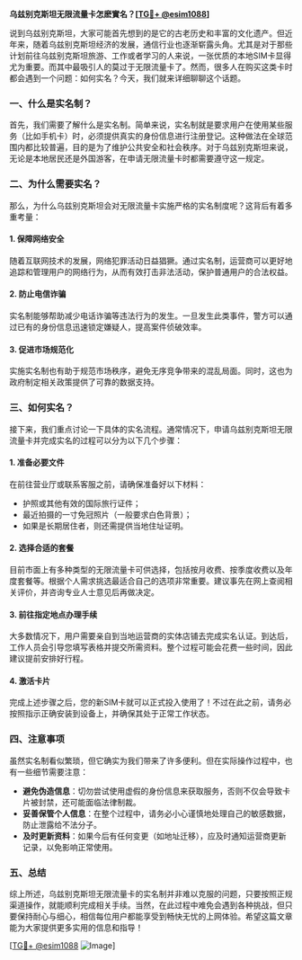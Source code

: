 **乌兹别克斯坦无限流量卡怎麽實名？[[TG💪+ @esim1088](https://t.me/s/esim1088)]**

说到乌兹别克斯坦，大家可能首先想到的是它的古老历史和丰富的文化遗产。但近年来，随着乌兹别克斯坦经济的发展，通信行业也逐渐崭露头角。尤其是对于那些计划前往乌兹别克斯坦旅游、工作或者学习的人来说，一张优质的本地SIM卡显得尤为重要。而其中最吸引人的莫过于无限流量卡了。然而，很多人在购买这类卡时都会遇到一个问题：如何实名？今天，我们就来详细聊聊这个话题。

### 一、什么是实名制？

首先，我们需要了解什么是实名制。简单来说，实名制就是要求用户在使用某些服务（比如手机卡）时，必须提供真实的身份信息进行注册登记。这种做法在全球范围内都比较普遍，目的是为了维护公共安全和社会秩序。对于乌兹别克斯坦来说，无论是本地居民还是外国游客，在申请无限流量卡时都需要遵守这一规定。

### 二、为什么需要实名？

那么，为什么乌兹别克斯坦会对无限流量卡实施严格的实名制度呢？这背后有着多重考量：

#### 1. **保障网络安全**
   随着互联网技术的发展，网络犯罪活动日益猖獗。通过实名制，运营商可以更好地追踪和管理用户的网络行为，从而有效打击非法活动，保护普通用户的合法权益。

#### 2. **防止电信诈骗**
   实名制能够帮助减少电话诈骗等违法行为的发生。一旦发生此类事件，警方可以通过已有的身份信息迅速锁定嫌疑人，提高案件侦破效率。

#### 3. **促进市场规范化**
   实施实名制也有助于规范市场秩序，避免无序竞争带来的混乱局面。同时，这也为政府制定相关政策提供了可靠的数据支持。

### 三、如何实名？

接下来，我们重点讨论一下具体的实名流程。通常情况下，申请乌兹别克斯坦无限流量卡并完成实名的过程可以分为以下几个步骤：

#### 1. **准备必要文件**
   在前往营业厅或联系客服之前，请确保准备好以下材料：
   - 护照或其他有效的国际旅行证件；
   - 最近拍摄的一寸免冠照片（一般要求白色背景）；
   - 如果是长期居住者，则还需提供当地住址证明。

#### 2. **选择合适的套餐**
   目前市面上有多种类型的无限流量卡可供选择，包括按月收费、按季度收费以及年度套餐等。根据个人需求挑选最适合自己的选项非常重要。建议事先在网上查阅相关评价，并咨询专业人士意见后再做决定。

#### 3. **前往指定地点办理手续**
   大多数情况下，用户需要亲自到当地运营商的实体店铺去完成实名认证。到达后，工作人员会引导您填写表格并提交所需资料。整个过程可能会花费一些时间，因此建议提前安排好行程。

#### 4. **激活卡片**
   完成上述步骤之后，您的新SIM卡就可以正式投入使用了！不过在此之前，请务必按照指示正确安装到设备上，并确保其处于正常工作状态。

### 四、注意事项

虽然实名制看似繁琐，但它确实为我们带来了许多便利。但在实际操作过程中，也有一些细节需要注意：

- **避免伪造信息**：切勿尝试使用虚假的身份信息来获取服务，否则不仅会导致卡片被封禁，还可能面临法律制裁。
- **妥善保管个人信息**：在整个过程中，请务必小心谨慎地处理自己的敏感数据，防止泄露给不法分子。
- **及时更新资料**：如果今后有任何变更（如地址迁移），应及时通知运营商更新记录，以免影响正常使用。

### 五、总结

综上所述，乌兹别克斯坦无限流量卡的实名制并非难以克服的问题，只要按照正规渠道操作，就能顺利完成相关手续。当然，在此过程中难免会遇到各种挑战，但只要保持耐心与细心，相信每位用户都能享受到畅快无忧的上网体验。希望这篇文章能为大家提供更多实用的信息和指导！

[[TG💪+ @esim1088](https://t.me/s/esim1088) ![Image](https://i.postimg.cc/4NQfJmqS/Snipaste-2025-05-13-00-14-12.png)]